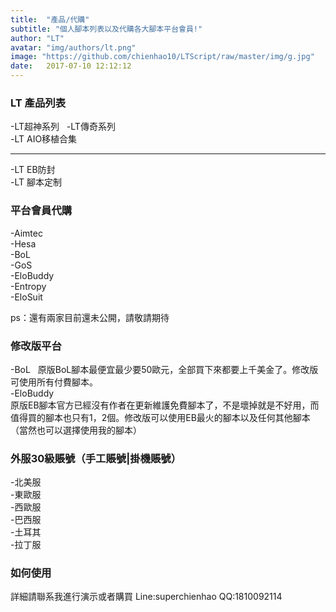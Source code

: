 ```yaml
---
title:  "產品/代購"
subtitle: "個人腳本列表以及代購各大腳本平台會員!"
author: "LT"
avatar: "img/authors/lt.png"
image: "https://github.com/chienhao10/LTScript/raw/master/img/g.jpg"
date:   2017-07-10 12:12:12
---
```


### LT 產品列表
-LT超神系列  
-LT傳奇系列  
-LT AIO移植合集  

---------------  
-LT EB防封  
-LT 腳本定制  

### 平台會員代購
-Aimtec  
-Hesa  
-BoL  
-GoS  
-EloBuddy  
-Entropy  
-EloSuit  

ps：還有兩家目前還未公開，請敬請期待

### 修改版平台
-BoL  
原版BoL腳本最便宜最少要50歐元，全部買下來都要上千美金了。修改版可使用所有付費腳本。  
-EloBuddy    
原版EB腳本官方已經沒有作者在更新維護免費腳本了，不是壞掉就是不好用，而值得買的腳本也只有1，2個。修改版可以使用EB最火的腳本以及任何其他腳本  
（當然也可以選擇使用我的腳本）  

### 外服30級賬號（手工賬號|掛機賬號）
-北美服  
-東歐服  
-西歐服  
-巴西服  
-土耳其  
-拉丁服  

### 如何使用
詳細請聯系我進行演示或者購買
Line:superchienhao
QQ:1810092114
